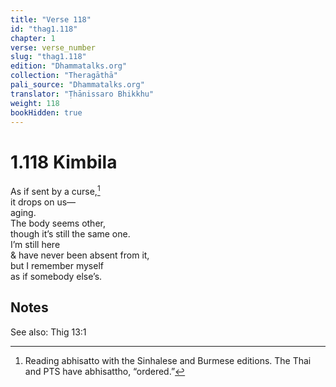 ```yaml
---
title: "Verse 118"
id: "thag1.118"
chapter: 1
verse: verse_number
slug: "thag1.118"
edition: "Dhammatalks.org"
collection: "Theragāthā"
pali_source: "Dhammatalks.org"
translator: "Ṭhānissaro Bhikkhu"
weight: 118
bookHidden: true
---
```


# 1.118 Kimbila

As if sent by a curse,[^1]  
it drops on us—  
aging.  
The body seems     other,  
though it’s still the same one.  
I’m still here  
& have never been absent from it,  
but I remember myself  
as if somebody else’s.  

## Notes

[^1]: Reading abhisatto with the Sinhalese and Burmese editions. The Thai and PTS have abhisattho, “ordered.”

See also: Thig 13:1